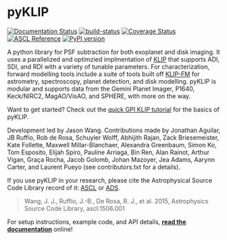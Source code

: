 # pyKLIP #
[![Documentation Status](https://readthedocs.org/projects/pyklip/badge/?version=latest)](http://pyklip.readthedocs.io/en/latest/?badge=latest) [![build-status](https://img.shields.io/bitbucket/pipelines/pyKLIP/pyklip.svg)](https://bitbucket.org/pyKLIP/pyklip/addon/pipelines/home) [![Coverage Status](https://coveralls.io/repos/bitbucket/pyKLIP/pyklip/badge.svg)](https://coveralls.io/bitbucket/pyKLIP/pyklip) [![ASCL Reference](https://img.shields.io/badge/ascl-1506.001-blue.svg?colorB=262255)](http://ascl.net/1506.001) [![PyPI version](https://badge.fury.io/py/pyklip.svg)](https://badge.fury.io/py/pyklip)
    
A python library for PSF subtraction for both exoplanet and disk imaging. It uses a parallelized and optimzied implmentation of [KLIP](http://arxiv.org/abs/1207.4197) that supports ADI, SDI, and RDI with a variety of tunable parameters. For characterization, forward modelling tools include a suite of tools built off [KLIP-FM](http://arxiv.org/abs/1604.06097) for astrometry, spectroscopy, planet detection, and disk modelling. pyKLIP is modular and supports data from the Gemini Planet Imager, P1640, Keck/NIRC2, MagAO/VisAO, and SPHERE, with more on the way.

Want to get started? Check out the [quick GPI KLIP tutorial](http://pyklip.readthedocs.io/en/latest/klip_gpi.html) for the basics of pyKLIP.

Development led by Jason Wang. Contributions made by Jonathan Aguilar, JB Ruffio, Rob de Rosa, Schuyler Wolff, Abhijith Rajan, Zack Briesemeister, Kate Follette, Maxwell Millar-Blanchaer, Alexandra Greenbaum, Simon Ko, Tom Esposito, Elijah Spiro, Pauline Arriaga, Bin Ren, Alan Rainot, Arthur Vigan, Graça Rocha, Jacob Golomb, Johan Mazoyer, Jea Adams, Aarynn Carter, and Laurent Pueyo (see contributors.txt for a details).

If you use pyKLIP in your research, please cite the Astrophysical Source Code Library record of it: [ASCL](http://ascl.net/1506.001) or [ADS](http://adsabs.harvard.edu/abs/2015ascl.soft06001W).

> Wang, J. J., Ruffio, J.-B., De Rosa, R. J., et al. 2015, Astrophysics Source Code Library, ascl:1506.001

For setup instructions, example code, and API details, 
[**read the documentation**](http://pyklip.readthedocs.io/en/latest/) online!